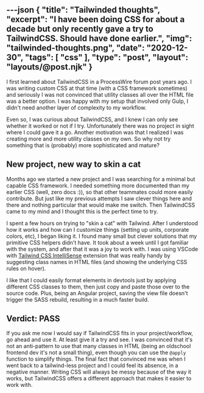 ---json
{
    "title": "Tailwinded thoughts",
    "excerpt": "I have been doing CSS for about a decade but only recently gave a try to TailwindCSS. Should have done earlier.",
    "img": "tailwinded-thoughts.png",
    "date": "2020-12-30",
    "tags": [
        "css"
    ],
    "type": "post",
    "layout": "layouts/@post.njk"
}
---

I first learned about TailwindCSS in a ProcessWire forum post years ago. I was writing custom CSS at that time (with a CSS framework sometimes) and seriously I was not convinced that utility classes all over the HTML file was a better option. I was happy with my setup that involved only Gulp, I didn't need another layer of complexity to my workflow.

Even so, I was curious about TailwindCSS, and I knew I can only see whether it worked or not if I try. Unfortunately there was no project in sight where I could gave it a go. Another motivation was that I realized I was creating more and more utility classes on my own. So why not try something that is (probably) more sophisticated and mature?

## New project, new way to skin a cat

Months ago we started a new project and I was searching for a minimal but capable CSS framework. I needed something more documented than my earlier CSS (well, zero docs :)), so that other teammates could more easily contribute. But just like my previous attempts I saw clever things here and there and nothing particular that would make me switch. Then TailwindCSS came to my mind and I thought this is the perfect time to try.

I spent a few hours on trying to "skin a cat" with Tailwind. After I understood how it works and how can I customize things (setting up units, corporate colors, etc), I began liking it. I found many small but clever solutions that my primitive CSS helpers didn't have. It took about a week until I got familiar with the system, and after that it was a joy to work with. I was using VSCode with [Tailwind CSS IntelliSense](https://marketplace.visualstudio.com/items?itemName=bradlc.vscode-tailwindcss) extension that was really handy by suggesting class names in HTML files (and showing the underlying CSS rules on hover).

I like that I could easily format elements in devtools just by applying different CSS classes to them, then just copy and paste those over to the source code. Plus, being an Angular project, saving the view file doesn't trigger the SASS rebuild, resulting in a much faster build.

## Verdict: PASS

If you ask me now I would say if TailwindCSS fits in your project/workflow, go ahead and use it. At least give it a try and see. I was convinced that it's not an anti-pattern to use that many classes in HTML (being an oldschool frontend dev it's not a small thing), even though you can use the `@apply` function to simplify things. The final fact that convinced me was when I went back to a tailwind-less project and I could feel its absence, in a negative manner. Writing CSS will always be messy because of the way it works, but TailwindCSS offers a different approach that makes it easier to work with.
